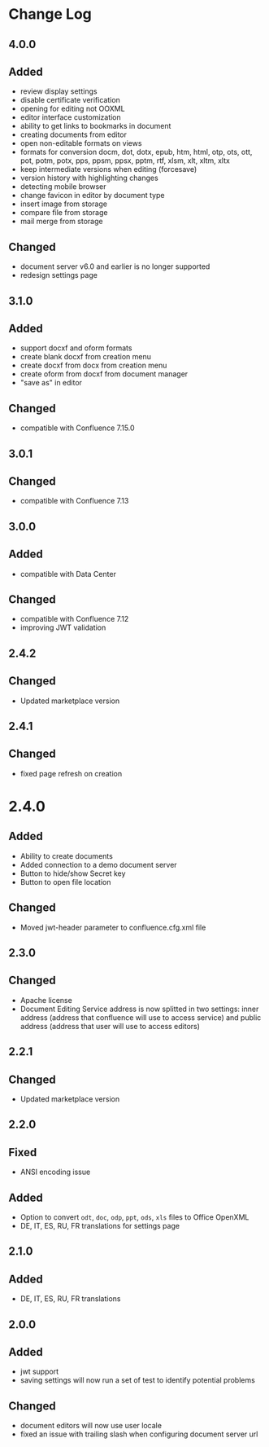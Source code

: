 # Change Log

## 4.0.0
## Added
- review display settings
- disable certificate verification
- opening for editing not OOXML
- editor interface customization
- ability to get links to bookmarks in document
- creating documents from editor
- open non-editable formats on views
- formats for conversion docm, dot, dotx, epub, htm, html, otp, ots, ott, pot, potm, potx, pps, ppsm, ppsx, pptm, rtf, xlsm, xlt, xltm, xltx
- keep intermediate versions when editing (forcesave)
- version history with highlighting changes
- detecting mobile browser
- change favicon in editor by document type
- insert image from storage
- compare file from storage
- mail merge from storage

## Changed
- document server v6.0 and earlier is no longer supported
- redesign settings page

## 3.1.0
## Added
- support docxf and oform formats
- create blank docxf from creation menu
- create docxf from docx from creation menu
- create oform from docxf from document manager
- "save as" in editor

## Changed
- compatible with Confluence 7.15.0

## 3.0.1
## Changed
- compatible with Confluence 7.13

## 3.0.0
## Added
- compatible with Data Center

## Changed
- compatible with Confluence 7.12
- improving JWT validation

## 2.4.2
## Changed
- Updated marketplace version

## 2.4.1
## Changed
- fixed page refresh on creation

# 2.4.0
## Added
- Ability to create documents
- Added connection to a demo document server
- Button to hide/show Secret key
- Button to open file location

## Changed
- Moved jwt-header parameter to confluence.cfg.xml file

## 2.3.0
## Changed
- Apache license
- Document Editing Service address is now splitted in two settings: inner address (address that confluence will use to access service) and public address (address that user will use to access editors)

## 2.2.1
## Changed
- Updated marketplace version

## 2.2.0
## Fixed
- ANSI encoding issue

## Added
- Option to convert `odt`, `doc`, `odp`, `ppt`, `ods`, `xls` files to Office OpenXML
- DE, IT, ES, RU, FR translations for settings page

## 2.1.0
## Added
- DE, IT, ES, RU, FR translations

## 2.0.0
## Added
- jwt support
- saving settings will now run a set of test to identify potential problems

## Changed
- document editors will now use user locale
- fixed an issue with trailing slash when configuring document server url
